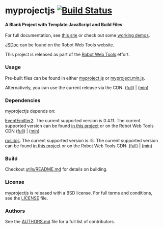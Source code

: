 myprojectjs [![Build Status](https://api.travis-ci.org/RobotWebTools/starter-template.png)](https://travis-ci.org/RobotWebTools/starter-template)
===========

#### A Blank Project with Template JavaScript and Build Files
For full documentation, see [this site](http://example.com/myprojectjs) or check out some [working demos](http://robotwebtools.org/).

[JSDoc](http://robotwebtools.org/jsdoc/myprojectjs/current/) can be found on the Robot Web Tools website.

This project is released as part of the [Robot Web Tools](http://robotwebtools.org/) effort.

### Usage
Pre-built files can be found in either [myproject.js](build/myproject.js) or [myproject.min.js](build/myproject.min.js).

Alternatively, you can use the current release via the CDN: ([full](http://cdn.example.com/myprojectjs/current/myproject.js)) | ([min](http://cdn.example.com/myprojectjs/current/myproject.min.js))

### Dependencies
myprojectjs depends on:

[EventEmitter2](https://github.com/hij1nx/EventEmitter2). The current supported version is 0.4.11. The current supported version can be found [in this project](include/EventEmitter2/eventemitter2.js) or on the Robot Web Tools CDN ([full](http://cdn.robotwebtools.org/EventEmitter2/0.4.11/eventemitter2.js)) | ([min](http://cdn.robotwebtools.org/EventEmitter2/0.4.11/eventemitter2.min.js))

[roslibjs](https://github.com/RobotWebTools/roslibjs). The current supported version is r5. The current supported version can be found [in this project](include/roslibjs/roslib.js) or on the Robot Web Tools CDN: ([full](http://cdn.robotwebtools.org/roslibjs/r5/roslib.js)) | ([min](http://cdn.robotwebtools.org/roslibjs/r5/roslib.min.js))

### Build
Checkout [utils/README.md](utils/README.md) for details on building.

### License
myprojectjs is released with a BSD license. For full terms and conditions, see the [LICENSE](LICENSE) file.

### Authors
See the [AUTHORS.md](AUTHORS) file for a full list of contributors.

